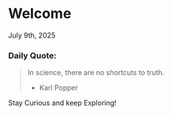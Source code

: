 # Welcome

July 9th, 2025

### Daily Quote:
> In science, there are no shortcuts to truth.
> 	- Karl Popper

Stay Curious and keep Exploring!
